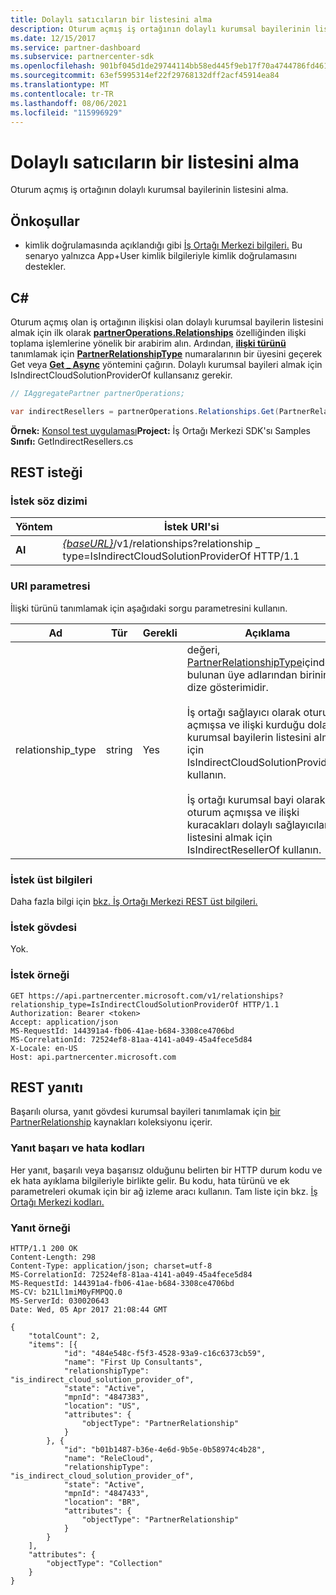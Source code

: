 ```yaml
---
title: Dolaylı satıcıların bir listesini alma
description: Oturum açmış iş ortağının dolaylı kurumsal bayilerinin listesini alma.
ms.date: 12/15/2017
ms.service: partner-dashboard
ms.subservice: partnercenter-sdk
ms.openlocfilehash: 901bf045d1de29744114bb58ed445f9eb17f70a4744786fd4617da9697e7c683
ms.sourcegitcommit: 63ef5995314ef22f29768132dff2acf45914ea84
ms.translationtype: MT
ms.contentlocale: tr-TR
ms.lasthandoff: 08/06/2021
ms.locfileid: "115996929"
---
```

# <a name="retrieve-a-list-of-indirect-resellers"></a>Dolaylı satıcıların bir listesini alma

Oturum açmış iş ortağının dolaylı kurumsal bayilerinin listesini alma.

## <a name="prerequisites"></a>Önkoşullar

- kimlik doğrulamasında açıklandığı gibi [İş Ortağı Merkezi bilgileri.](partner-center-authentication.md) Bu senaryo yalnızca App+User kimlik bilgileriyle kimlik doğrulamasını destekler.

## <a name="c"></a>C\#

Oturum açmış olan iş ortağının ilişkisi olan dolaylı kurumsal bayilerin listesini almak için ilk olarak [**partnerOperations.Relationships**](/dotnet/api/microsoft.store.partnercenter.ipartner.relationships) özelliğinden ilişki toplama işlemlerine yönelik bir arabirim alın. Ardından, [**ilişki türünü**](/dotnet/api/microsoft.store.partnercenter.relationships.irelationshipcollection.get) tanımlamak için [**PartnerRelationshipType**](/dotnet/api/microsoft.store.partnercenter.models.relationships.partnerrelationshiptype) numaralarının bir üyesini geçerek Get veya [**Get \_ Async**](/dotnet/api/microsoft.store.partnercenter.relationships.irelationshipcollection.getasync) yöntemini çağırın. Dolaylı kurumsal bayileri almak için IsIndirectCloudSolutionProviderOf kullansanız gerekir.

``` csharp
// IAggregatePartner partnerOperations;

var indirectResellers = partnerOperations.Relationships.Get(PartnerRelationshipType.IsIndirectCloudSolutionProviderOf);
```

**Örnek:** [Konsol test uygulaması](console-test-app.md)**Project:** İş Ortağı Merkezi SDK'sı Samples **Sınıfı:** GetIndirectResellers.cs

## <a name="rest-request"></a>REST isteği

### <a name="request-syntax"></a>İstek söz dizimi

| Yöntem  | İstek URI'si                                                                                                                |
|---------|----------------------------------------------------------------------------------------------------------------------------|
| **Al** | [*{baseURL}*](partner-center-rest-urls.md)/v1/relationships?relationship \_ type=IsIndirectCloudSolutionProviderOf HTTP/1.1 |

### <a name="uri-parameter"></a>URI parametresi

İlişki türünü tanımlamak için aşağıdaki sorgu parametresini kullanın.

| Ad               | Tür    | Gerekli  | Açıklama                         |
|--------------------|---------|-----------|-------------------------------------|
| relationship_type  | string  | Yes       | değeri, [PartnerRelationshipType](/dotnet/api/microsoft.store.partnercenter.models.relationships.partnerrelationshiptype)içinde bulunan üye adlarından birinin dize gösterimidir.<br/><br/> İş ortağı sağlayıcı olarak oturum açmışsa ve ilişki kurduğu dolaylı kurumsal bayilerin listesini almak için IsIndirectCloudSolutionProviderOf kullanın.<br/><br/> İş ortağı kurumsal bayi olarak oturum açmışsa ve ilişki kuracakları dolaylı sağlayıcıların listesini almak için IsIndirectResellerOf kullanın.    |

### <a name="request-headers"></a>İstek üst bilgileri

Daha fazla bilgi için [bkz. İş Ortağı Merkezi REST üst bilgileri.](headers.md)

### <a name="request-body"></a>İstek gövdesi

Yok.

### <a name="request-example"></a>İstek örneği

```http
GET https://api.partnercenter.microsoft.com/v1/relationships?relationship_type=IsIndirectCloudSolutionProviderOf HTTP/1.1
Authorization: Bearer <token>
Accept: application/json
MS-RequestId: 144391a4-fb06-41ae-b684-3308ce4706bd
MS-CorrelationId: 72524ef8-81aa-4141-a049-45a4fece5d84
X-Locale: en-US
Host: api.partnercenter.microsoft.com
```

## <a name="rest-response"></a>REST yanıtı

Başarılı olursa, yanıt gövdesi kurumsal bayileri tanımlamak için [bir PartnerRelationship](relationships-resources.md) kaynakları koleksiyonu içerir.

### <a name="response-success-and-error-codes"></a>Yanıt başarı ve hata kodları

Her yanıt, başarılı veya başarısız olduğunu belirten bir HTTP durum kodu ve ek hata ayıklama bilgileriyle birlikte gelir. Bu kodu, hata türünü ve ek parametreleri okumak için bir ağ izleme aracı kullanın. Tam liste için bkz. [İş Ortağı Merkezi kodları.](error-codes.md)

### <a name="response-example"></a>Yanıt örneği

```http
HTTP/1.1 200 OK
Content-Length: 298
Content-Type: application/json; charset=utf-8
MS-CorrelationId: 72524ef8-81aa-4141-a049-45a4fece5d84
MS-RequestId: 144391a4-fb06-41ae-b684-3308ce4706bd
MS-CV: b21Ll1miM0yFMPQQ.0
MS-ServerId: 030020643
Date: Wed, 05 Apr 2017 21:08:44 GMT

{
    "totalCount": 2,
    "items": [{
            "id": "484e548c-f5f3-4528-93a9-c16c6373cb59",
            "name": "First Up Consultants",
            "relationshipType": "is_indirect_cloud_solution_provider_of",
            "state": "Active",
            "mpnId": "4847383",
            "location": "US",
            "attributes": {
                "objectType": "PartnerRelationship"
            }
        }, {
            "id": "b01b1487-b36e-4e6d-9b5e-0b58974c4b28",
            "name": "ReleCloud",
            "relationshipType": "is_indirect_cloud_solution_provider_of",
            "state": "Active",
            "mpnId": "4847433",
            "location": "BR",
            "attributes": {
                "objectType": "PartnerRelationship"
            }
        }
    ],
    "attributes": {
        "objectType": "Collection"
    }
}
```